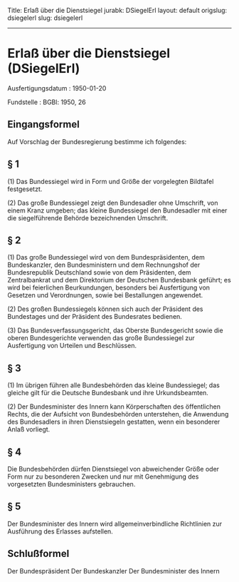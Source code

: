 Title: Erlaß über die Dienstsiegel
jurabk: DSiegelErl
layout: default
origslug: dsiegelerl
slug: dsiegelerl

---

# Erlaß über die Dienstsiegel (DSiegelErl)

Ausfertigungsdatum
:   1950-01-20

Fundstelle
:   BGBl: 1950, 26



## Eingangsformel

Auf Vorschlag der Bundesregierung bestimme ich folgendes:


## § 1

(1) Das Bundessiegel wird in Form und Größe der vorgelegten Bildtafel
festgesetzt.

(2) Das große Bundessiegel zeigt den Bundesadler ohne Umschrift, von
einem Kranz umgeben; das kleine Bundessiegel den Bundesadler mit einer
die siegelführende Behörde bezeichnenden Umschrift.


## § 2

(1) Das große Bundessiegel wird von dem Bundespräsidenten, dem
Bundeskanzler, den Bundesministern und dem Rechnungshof der
Bundesrepublik Deutschland sowie von dem Präsidenten, dem
Zentralbankrat und dem Direktorium der Deutschen Bundesbank geführt;
es wird bei feierlichen Beurkundungen, besonders bei Ausfertigung von
Gesetzen und Verordnungen, sowie bei Bestallungen angewendet.

(2) Des großen Bundessiegels können sich auch der Präsident des
Bundestages und der Präsident des Bundesrates bedienen.

(3) Das Bundesverfassungsgericht, das Oberste Bundesgericht sowie die
oberen Bundesgerichte verwenden das große Bundessiegel zur
Ausfertigung von Urteilen und Beschlüssen.


## § 3

(1) Im übrigen führen alle Bundesbehörden das kleine Bundessiegel; das
gleiche gilt für die Deutsche Bundesbank und ihre Urkundsbeamten.

(2) Der Bundesminister des Innern kann Körperschaften des öffentlichen
Rechts, die der Aufsicht von Bundesbehörden unterstehen, die Anwendung
des Bundesadlers in ihren Dienstsiegeln gestatten, wenn ein besonderer
Anlaß vorliegt.


## § 4

Die Bundesbehörden dürfen Dienstsiegel von abweichender Größe oder
Form nur zu besonderen Zwecken und nur mit Genehmigung des
vorgesetzten Bundesministers gebrauchen.


## § 5

Der Bundesminister des Innern wird allgemeinverbindliche Richtlinien
zur Ausführung des Erlasses aufstellen.


## Schlußformel

Der Bundespräsident
Der Bundeskanzler
Der Bundesminister des Innern

